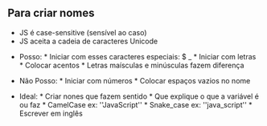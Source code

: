 ## Para criar nomes

* JS é case-sensitive (sensível ao caso)
* JS aceita a cadeia de caracteres Unicode

- Posso:
         * Iniciar com esses caracteres especiais: $ _
         * Iniciar com letras
         * Colocar acentos
         * Letras maísculas e minúsculas fazem diferença

- Não Posso:
          * Iniciar com números
          * Colocar espaços vazios no nome

- Ideal:
          * Criar nones que fazem sentido
          * Que explique o que a variável é ou faz
          * CamelCase  ex:  ''JavaScript''
          * Snake_case ex:  ''java_script''
          * Escrever em inglês



